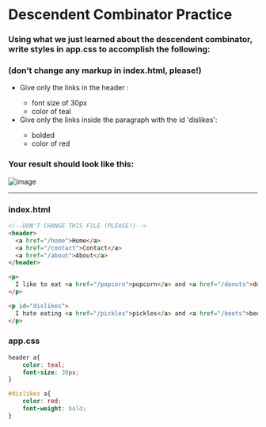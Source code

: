 # Descendent Combinator Practice
### Using what we just learned about the descendent combinator, write styles in app.css to accomplish the following:
### (don't change any markup in index.html, please!)
<ul>
  <li>Give only the links in the header :</li>
  <ul>
    <li>font size of 30px</li>
    <li>color of teal</li>
  </ul>
  <li>Give only the links inside the paragraph with the id 'dislikes':</li>
  <ul>
    <li>bolded</li>
    <li>color of red</li>
  </ul>
</ul>

### Your result should look like this:

![image](https://user-images.githubusercontent.com/112528738/214539141-5f92584b-bc46-42ad-ad3e-c104686aade4.png)
<hr>

### index.html
```html
<!--DON'T CHANGE THIS FILE (PLEASE!)-->
<header>
  <a href="/home">Home</a>
  <a href="/contact">Contact</a>
  <a href="/about">About</a>
</header>

<p>
  I like to eat <a href="/popcorn">popcorn</a> and <a href="/donuts">donuts</a>
</p>

<p id="dislikes">
  I hate eating <a href="/pickles">pickles</a> and <a href="/beets">beets</a>
</p>
```

### app.css
```css
header a{
    color: teal;
    font-size: 30px;
}

#dislikes a{
    color: red;
    font-weight: bold;
}
```
